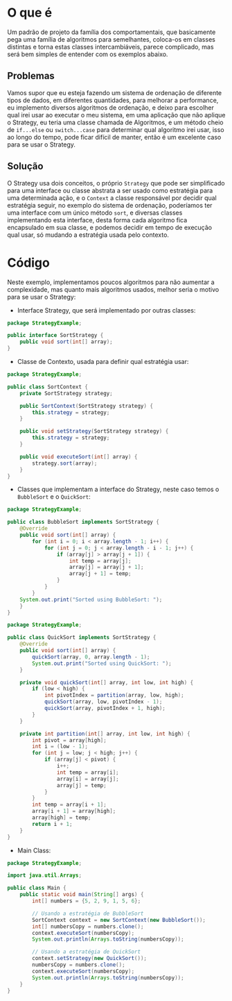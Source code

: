 # O que é

Um padrão de projeto da família dos comportamentais, que basicamente pega uma família de algoritmos para semelhantes, coloca-os em classes distintas e torna estas classes intercambiáveis, parece complicado, mas será bem simples de entender com os exemplos abaixo.

## Problemas

Vamos supor que eu esteja fazendo um sistema de ordenação de diferente tipos de dados, em diferentes quantidades, para melhorar a performance, eu implemento diversos algoritmos de ordenação, e deixo para escolher qual irei usar ao executar o meu sistema, em uma aplicação que não aplique o Strategy, eu teria uma classe chamada de Algoritmos, e um método cheio de `if...else` ou `switch...case` para determinar qual algoritmo irei usar, isso ao longo do tempo, pode ficar difícil de manter, então é um excelente caso para se usar o Strategy.

## Solução

O Strategy usa dois conceitos, o próprio `Strategy` que pode ser simplificado para uma interface ou classe abstrata a ser usado como estratégia para uma determinada ação, e o `Context` a classe responsável por decidir qual estratégia seguir, no exemplo do sistema de ordenação, poderíamos ter uma interface com um único método `sort`, e diversas classes implementando esta interface, desta forma cada algoritmo fica encapsulado em sua classe, e podemos decidir em tempo de execução qual usar, só mudando a estratégia usada pelo contexto.

# Código

Neste exemplo, implementamos poucos algoritmos para não aumentar a complexidade, mas quanto mais algoritmos usados, melhor seria o motivo para se usar o Strategy:

- Interface Strategy, que será implementado por outras classes:

```java
package StrategyExample;

public interface SortStrategy {
	public void sort(int[] array);
}
```

- Classe de Contexto, usada para definir qual estratégia usar:

```java
package StrategyExample;

public class SortContext {
	private SortStrategy strategy;

	public SortContext(SortStrategy strategy) {
		this.strategy = strategy;
	}

	public void setStrategy(SortStrategy strategy) {
		this.strategy = strategy;
	}

	public void executeSort(int[] array) {
		strategy.sort(array);
	}
}
```

- Classes que implementam a interface do Strategy, neste caso temos o `BubbleSort` e o `QuickSort`:

```java
package StrategyExample;

public class BubbleSort implements SortStrategy {
	@Override
	public void sort(int[] array) {
		for (int i = 0; i < array.length - 1; i++) {
			for (int j = 0; j < array.length - i - 1; j++) {
				if (array[j] > array[j + 1]) {
					int temp = array[j];
					array[j] = array[j + 1];
					array[j + 1] = temp;
				}
			}
		}
	System.out.print("Sorted using BubbleSort: ");
	}
}
```

```java
package StrategyExample;

public class QuickSort implements SortStrategy {
	@Override
	public void sort(int[] array) {
		quickSort(array, 0, array.length - 1);
		System.out.print("Sorted using QuickSort: ");
	}

	private void quickSort(int[] array, int low, int high) {
		if (low < high) {
			int pivotIndex = partition(array, low, high);
			quickSort(array, low, pivotIndex - 1);
			quickSort(array, pivotIndex + 1, high);
		}
	}

	private int partition(int[] array, int low, int high) {
		int pivot = array[high];
		int i = (low - 1);
		for (int j = low; j < high; j++) {
			if (array[j] < pivot) {
				i++;
				int temp = array[i];
				array[i] = array[j];
				array[j] = temp;
			}
		}
		int temp = array[i + 1];
		array[i + 1] = array[high];
		array[high] = temp;
		return i + 1;
	}
}
```

- Main Class:

```java
package StrategyExample;

import java.util.Arrays;

public class Main {
	public static void main(String[] args) {
		int[] numbers = {5, 2, 9, 1, 5, 6};

		// Usando a estratégia de BubbleSort
		SortContext context = new SortContext(new BubbleSort());
		int[] numbersCopy = numbers.clone();
		context.executeSort(numbersCopy);
		System.out.println(Arrays.toString(numbersCopy));

		// Usando a estratégia de QuickSort
		context.setStrategy(new QuickSort());
		numbersCopy = numbers.clone();
		context.executeSort(numbersCopy);
		System.out.println(Arrays.toString(numbersCopy));
	}
}
```